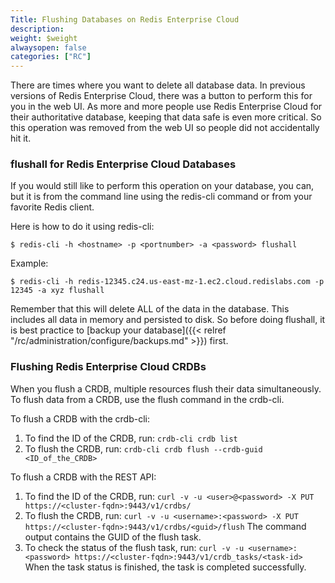 ```yaml
---
Title: Flushing Databases on Redis Enterprise Cloud
description: 
weight: $weight
alwaysopen: false
categories: ["RC"]
---
```

There are times where you want to delete all database data. In previous
versions of Redis Enterprise Cloud, there was a button to perform this
for you in the web UI. As more and more people use Redis Enterprise
Cloud for their authoritative database, keeping that data safe is even
more critical. So this operation was removed from the web UI so people
did not accidentally hit it.

### flushall for Redis Enterprise Cloud Databases

If you would still like to perform this operation on your database, you
can, but it is from the command line using the redis-cli command or from
your favorite Redis client.

Here is how to do it using redis-cli:

```src
$ redis-cli -h <hostname> -p <portnumber> -a <password> flushall
```

Example:

```src
$ redis-cli -h redis-12345.c24.us-east-mz-1.ec2.cloud.redislabs.com -p 12345 -a xyz flushall
```

Remember that this will delete ALL of the data in the database. This
includes all data in memory and persisted to disk. So before doing
flushall, it is best practice to [backup your
database]({{< relref "/rc/administration/configure/backups.md" >}}) first.

### Flushing Redis Enterprise Cloud CRDBs

When you flush a CRDB, multiple resources flush their data simultaneously.
To flush data from a CRDB, use the flush command in the crdb-cli.

To flush a CRDB with the crdb-cli:

1. To find the ID of the CRDB, run: `crdb-cli crdb list`
1. To flush the CRDB, run: `crdb-cli crdb flush --crdb-guid <ID_of_the_CRDB>`

To flush a CRDB with the REST API:

1. To find the ID of the CRDB, run: `curl -v -u <user>@<password> -X PUT https://<cluster-fqdn>:9443/v1/crdbs/`
1. To flush the CRDB, run: `curl -v -u <username>:<password> -X PUT https://<cluster-fqdn>:9443/v1/crdbs/<guid>/flush`
    The command output contains the GUID of the flush task.
1. To check the status of the flush task, run: `curl -v -u <username>:<password> https://<cluster-fqdn>:9443/v1/crdb_tasks/<task-id>`
    When the task status is finished, the task is completed successfully.
